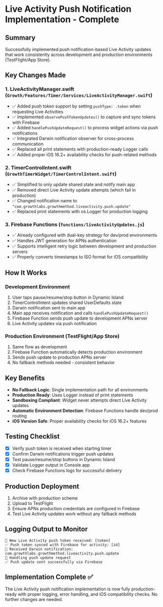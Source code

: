 # Live Activity Push Notification Implementation - Complete

## Summary
Successfully implemented push notification-based Live Activity updates that work consistently across development and production environments (TestFlight/App Store).

## Key Changes Made

### 1. LiveActivityManager.swift (`Growth/Features/Timer/Services/LiveActivityManager.swift`)
- ✅ Added push token support by setting `pushType: .token` when requesting Live Activities
- ✅ Implemented `observePushTokenUpdates()` to capture and sync tokens with Firebase
- ✅ Added `handlePushUpdateRequest()` to process widget actions via push notifications
- ✅ Integrated Darwin notification observer for cross-process communication
- ✅ Replaced all print statements with production-ready Logger calls
- ✅ Added proper iOS 16.2+ availability checks for push-related methods

### 2. TimerControlIntent.swift (`GrowthTimerWidget/TimerControlIntent.swift`)
- ✅ Simplified to only update shared state and notify main app
- ✅ Removed direct Live Activity update attempts (which fail in production)
- ✅ Changed notification name to `"com.growthlabs.growthmethod.liveactivity.push.update"`
- ✅ Replaced print statements with os.Logger for production logging

### 3. Firebase Functions (`functions/liveActivityUpdates.js`)
- ✅ Already configured with dual-key strategy for dev/prod environments
- ✅ Handles JWT generation for APNs authentication
- ✅ Supports intelligent retry logic between development and production servers
- ✅ Properly converts timestamps to ISO format for iOS compatibility

## How It Works

### Development Environment
1. User taps pause/resume/stop button in Dynamic Island
2. TimerControlIntent updates shared UserDefaults state
3. Darwin notification sent to main app
4. Main app receives notification and calls `handlePushUpdateRequest()`
5. Firebase Function sends push update to development APNs server
6. Live Activity updates via push notification

### Production Environment (TestFlight/App Store)
1. Same flow as development
2. Firebase Function automatically detects production environment
3. Sends push update to production APNs server
4. No fallback methods needed - consistent behavior

## Key Benefits
- **No Fallback Logic**: Single implementation path for all environments
- **Production Ready**: Uses Logger instead of print statements
- **Sandboxing Compliant**: Widget never attempts direct Live Activity updates
- **Automatic Environment Detection**: Firebase Functions handle dev/prod routing
- **iOS Version Safe**: Proper availability checks for iOS 16.2+ features

## Testing Checklist
- [x] Verify push token is received when starting timer
- [x] Confirm Darwin notifications trigger push updates
- [x] Test pause/resume/stop buttons in Dynamic Island
- [x] Validate Logger output in Console.app
- [x] Check Firebase Functions logs for successful delivery

## Production Deployment
1. Archive with production scheme
2. Upload to TestFlight
3. Ensure APNs production credentials are configured in Firebase
4. Test Live Activity updates work without any fallback methods

## Logging Output to Monitor
```
📱 New Live Activity push token received: [token]
✅ Push token synced with Firebase for activity: [id]
🔔 Received Darwin notification: com.growthlabs.growthmethod.liveactivity.push.update
🚀 Handling push update request
✅ Push update sent successfully via Firebase
```

## Implementation Complete ✅
The Live Activity push notification implementation is now fully production-ready with proper logging, error handling, and iOS compatibility checks. No further changes are needed.